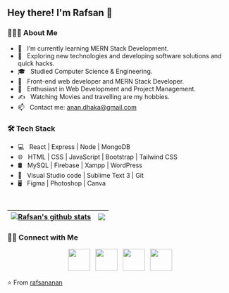 <h2> Hey there! I'm Rafsan 👋

<h3> 👨🏻‍💻 About Me </h3>

- 🔭 &nbsp; I’m currently learning MERN Stack Development.
- 🤔 &nbsp; Exploring new technologies and developing software solutions and quick hacks.
- 🎓 &nbsp; Studied Computer Science & Engineering.
- 💼 &nbsp; Front-end web developer and MERN Stack Developer.
- 🌱 &nbsp; Enthusiast in Web Development and Project Management.
- ✍️ &nbsp; Watching Movies and travelling are my hobbies.
- 📫 &nbsp; Contact me: anan.dhaka@gmail.com

<h3>🛠 Tech Stack</h3>

- 💻 &nbsp; React | Express | Node | MongoDB
- 🌐 &nbsp; HTML | CSS | JavaScript | Bootstrap | Tailwind CSS
- 🛢 &nbsp; MySQL | Firebase | Xampp | WordPress
- 🔧 &nbsp; Visual Studio code | Sublime Text 3 | Git
- 🖥 &nbsp; Figma | Photoshop | Canva

<br>

| <a href="https://github.com/rafsananan/github-readme-stats"><img align="center" src="https://github-readme-stats.vercel.app/api?username=rafsananan&show_icons=true&include_all_commits=true&theme=tokyonight&hide_border=true" alt="Rafsan's github stats" /></a> | <a href="https://github.com/rafsananan/github-readme-stats"><img align="center" src="https://github-readme-stats.vercel.app/api/top-langs/?username=rafsananan&layout=compact&theme=tokyonight&hide_border=true" /></a> |
| ------------------------------------------------------------------------------------------------------------------------------------------------------------------------------------------------------------------------------------------------------------------ | ----------------------------------------------------------------------------------------------------------------------------------------------------------------------------------------------------------------------- |

<h3> 🤝🏻 Connect with Me </h3>

<p align="center">
&nbsp; <a href="https://www.instagram.com/rafsan_anan/" target="_blank" rel="noopener noreferrer"><img src="https://img.icons8.com/plasticine/100/000000/instagram-new.png" width="50" /></a>  
&nbsp; <a href="https://www.linkedin.com/in/rafsananan/" target="_blank" rel="noopener noreferrer"><img src="https://img.icons8.com/plasticine/100/000000/linkedin.png" width="50" /></a>
&nbsp; <a href="https://twitter.com/RafsanAnan" target="_blank" rel="noopener noreferrer"><img src="https://img.icons8.com/plasticine/100/000000/twitter.png" width="50" /></a>  
&nbsp; <a href="mailto:anan.dhaka@gmail.com" target="_blank" rel="noopener noreferrer"><img src="https://img.icons8.com/plasticine/100/000000/gmail.png"  width="50" /></a>
</p>

⭐️ From [rafsananan](https://github.com/rafsananan)
